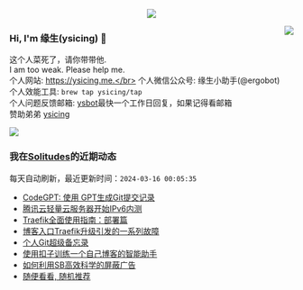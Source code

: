 <p align="center">
    <img align="center" src="https://github-profile-trophy.vercel.app/?username=ysicing&title=Star,Follower,Commit,Issue" style="max-width:100%;">
</p>

<img align="right" src="https://github-readme-stats.vercel.app/api?username=ysicing&show_icons=true&icon_color=805AD5&text_color=718096&bg_color=ffffff&hide_title=true" />


### Hi, I'm 缘生(ysicing) 👋

<!--
**ysicing/ysicing** is a ✨ _special_ ✨ repository because its `README.md` (this file) appears on your GitHub profile.

Here are some ideas to get you started:

- 🔭 I’m currently working on ...
- 🌱 I’m currently learning ...
- 👯 I’m looking to collaborate on ...
- 🤔 I’m looking for help with ...
- 💬 Ask me about ...
- 📫 How to reach me: ...
- 😄 Pronouns: ...
- ⚡ Fun fact: ...
- 🌈 I'm currently working on ... 😎
- 🐳 I’m currently learning go\k8s source code. 😅
- 🤔 I'm thinking about how to make more more money 😁.
- 💬 Ask me about `lao biao`
- 📫 How to reach me: mail [i@ysicing.me](mailto:i@ysicing.me) or blog [ysicing.me](https://ysicing.me) 
- sponsor: [ysicing](https://afdian.net/@ysicing)

-->

这个人菜死了，请你带带他.</br>
I am too weak. Please help me.</br>
个人网站: https://ysicing.me.</br>
个人微信公众号: 缘生小助手(@ergobot)</br>
个人效能工具: `brew tap ysicing/tap`</br>
个人问题反馈邮箱:  [ysbot](mailto:ysbot@12306.work)最快一个工作日回复，如果记得看邮箱</br>
赞助弟弟 [ysicing](https://sponsor.ysicing.net/)

![](https://komarev.com/ghpvc/?username=ysicing&color=green)

<!--events start -->

### 我在[Solitudes](https://ysicing.me)的近期动态

每天自动刷新，最近更新时间：`2024-03-16 00:05:35`

*  [CodeGPT: 使用 GPT生成Git提交记录](https://ysicing.me/git-codegpt/v1)
*  [腾讯云轻量云服务器开始IPv6内测](https://ysicing.me/lighthouse-ipv6/v1)
*  [Traefik全面使用指南：部署篇](https://ysicing.me/traefik/helm-deploy/v1)
*  [博客入口Traefik升级引发的一系列故障](https://ysicing.me/blog-k3s-traefik-breakdown/v1)
*  [个人Git超级备忘录](https://ysicing.me/git-cheatsheet/v1)
*  [使用扣子训练一个自己博客的智能助手](https://ysicing.me/coze-ysbot/v1)
*  [如何利用SB高效科学的屏蔽广告](https://ysicing.me/451/sb-tutorial/v1)
*  [随便看看, 随机推荐](https://ysicing.me/random/)


<!--events end -->

